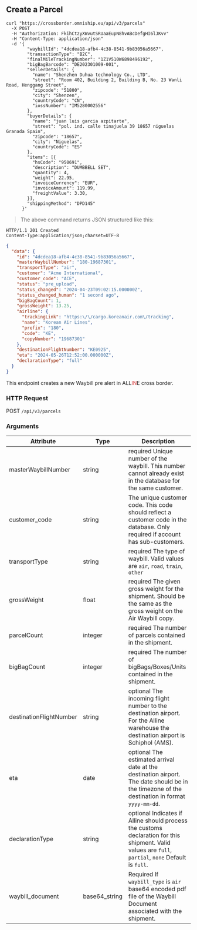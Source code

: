 ## Create a Parcel

```shell
curl "https://crossborder.omniship.eu/api/v3/parcels"
  -X POST
  -H "Authorization: FkihCtzyXWvutSRUaaEupN8hvABcDefgHI6lJKvv"
  -H "Content-Type: application/json"
  -d '{
        "waybillId": "4dcdea18-afb4-4c38-8541-9b83056a5667",
        "transactionType": "B2C",
        "finalMileTrackingNumber": "1Z1V510W6898496192",
        "bigBagBarcode": "DE202301009-001",
        "sellerDetails": {
          "name": "Shenzhen Duhua technology Co., LTD",
          "street": "Room 402, Building 2, Building B, No. 23 Wanli Road, Henggang Street",
          "zipcode": "51800",
          "city": "Shenzen",
          "countryCode": "CN",
          "iossNumber": "IM5280002556"
        },
        "buyerDetails": {
          "name": "juan luis garcia azpitarte",
          "street": "pol. ind. calle tinajuela 39 18657 niguelas Granada Spain",
          "zipcode": "18657",
          "city": "Niguelas",
          "countryCode": "ES"
        },
        "items": [{
          "hsCode": "950691",
          "description": "DUMBBELL SET",
          "quantity": 4,
          "weight": 22.95,
          "invoiceCurrency": "EUR",
          "invoiceAmount": 119.99,
          "freightValue": 3.30,
        }],
        "shippingMethod": "DPD145"
      }'
```

> The above command returns JSON structured like this:

```
HTTP/1.1 201 Created
Content-Type:application/json;charset=UTF-8
```

```json
{
  "data": {
    "id": "4dcdea18-afb4-4c38-8541-9b83056a5667",
    "masterWaybillNumber": "180-19687301",
    "transportType": "air",
    "customer": "Acme International",
    "customer_code": "ACE",
    "status": "pre_upload",
    "status_changed": "2024-04-23T09:02:15.000000Z",
    "status_changed_human": "1 second ago",
    "bigBagCount": 1,
    "grossWeight": 13.25,
    "airline": {
      "trackingLink": "https:\/\/cargo.koreanair.com\/tracking",
      "name": "Korean Air Lines",
      "prefix": "180",
      "code": "KE",
      "copyNumber": "19687301"
    },
    "destinationFlightNumber": "KE0925",
    "eta": "2024-05-26T12:52:00.000000Z",
    "declarationType": "full"
  }
}
```

This endpoint creates a new Waybill pre alert in ALL<span style="color: #d83636;">IN</span>E cross border. 

### HTTP Request

<span class="http-verb post">POST</span> `/api/v3/parcels`

### Arguments

| Attribute                 | Type                                    | Description                                                                                                                                                                                                                                                                                                                                                                                                                              |
|---------------------------|-----------------------------------------|------------------------------------------------------------------------------------------------------------------------------------------------------------------------------------------------------------------------------------------------------------------------------------------------------------------------------------------------------------------------------------------------------------------------------------------|
| masterWaybillNumber       | <span class="type">string</span>        | <span class="required">required</span> Unique number of the waybill. This number cannot already exist in the database for the same customer.                                                                                                                                                                                                                                                                                             |
| customer_code             | <span class="type">string</span>        | The unique customer code. This code should reflect a customer code in the database. Only <span class="required_if">required if</span> account has sub-customers.                                                                                                                                                                                                                                                                         | 
| transportType             | <span class="type">string</span>        | <span class="required">required</span> The type of waybill. Valid values are `air`, `road`, `train`, `other`                                                                                                                                                                                                                                                                                                                             |
| grossWeight               | <span class="type">float</span>         | <span class="required">required</span> The given gross weight for the shipment. Should be the same as the gross weight on the Air Waybill copy.                                                                                                                                                                                                                                                                                          |
| parcelCount               | <span class="type">integer</span>       | <span class="required">required</span> The number of parcels contained in the shipment.                                                                                                                                                                                                                                                                                                                                                  |
| bigBagCount               | <span class="type">integer</span>       | <span class="required">required</span> The number of bigBags/Boxes/Units contained in the shipment.                                                                                                                                                                                                                                                                                                                                      |
| destinationFlightNumber   | <span class="type">string</span>        | <span class="optional">optional</span> The incoming flight number to the destination airport. For the Alline warehouse the destination airport is Schiphol (AMS).                                                                                                                                                                                                                                                                        |
| eta                       | <span class="type">date</span>          | <span class="optional">optional</span> The estimated arrival date at the destination airport. The date should be in the timezone of the destination in format `yyyy-mm-dd`.                                                                                                                                                                                                                                                              |
| declarationType           | <span class="type">string</span>        | <span class="optional">optional</span> Indicates if Alline should process the customs declaration for this shipment. Valid values are `full`, `partial`, `none`  Default is `full`.                                                                                                                                                                                                                                                      | 
| waybill_document          | <span class="type">base64_string</span> | <span class="required_if">Required If</span> `waybill_type` is `air` base64 encoded pdf file of the Waybill Document associated with the shipment.                                                                                                                                                                                                                                                                                       |

